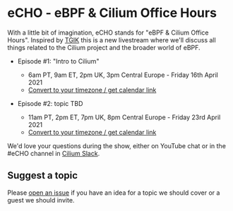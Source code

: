 # eCHO - eBPF & Cilium Office Hours

With a little bit of imagination, eCHO stands for "eBPF & Cilium Office Hours". Inspired by [TGIK](https://github.com/vmware-tanzu/tgik) this is a new livestream where we'll discuss all things related to the Cilium project and the broader world of eBPF. 

- Episode #1: "Intro to Cilium"
  - 6am PT, 9am ET, 2pm UK, 3pm Central Europe - Friday 16th April 2021
  - [Convert to your timezone / get calendar link](https://www.timeanddate.com/worldclock/fixedtime.html?msg=eBPF+%26+Cilium+Office+Hours&iso=20210416T14&p1=136&am=30)
   
- Episode #2: topic TBD
  - 11am PT, 2pm ET, 7pm UK, 8pm Central Europe - Friday 23rd April 2021 
  - [Convert to your timezone / get calendar link](https://www.timeanddate.com/worldclock/fixedtime.html?msg=eBPF+%26+Cilium+Office+Hours&iso=20210423T19&p1=136&am=30)

We'd love your questions during the show, either on YouTube chat or in the #eCHO channel in [Cilium Slack](https://cilium.herokuapp.com).

## Suggest a topic

Please [open an issue](https://github.com/cilium/eCHO/issues/new) if you have an idea for a topic we should cover or a guest we should invite.
